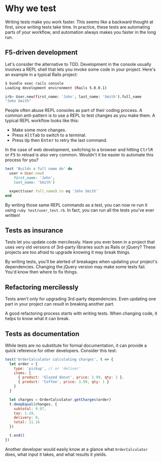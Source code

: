 # Why we test

Writing tests make you work faster. This seems like a backward thought at first, since writing tests take time. In practice, these tests are automating parts of your workflow, and automation always makes you faster in the long run.

## F5-driven development

Let's consider the alternative to TDD. Development in the console usually involves a REPL shell that lets you invoke some code in your project. Here's an example in a typical Rails project:

```sh
$ bundle exec rails console
Loading development environment (Rails 5.0.0.1)

irb> User.new(first_name: 'John', last_name: 'Smith').full_name
"John Smith"
```

People often abuse REPL consoles as part of their coding process. A common anti-pattern is to use a REPL to test changes as you make them. A typical REPL workflow looks like this:

* Make some more changes.
* Press <kbd>Alt</kbd><kbd>Tab</kbd> to switch to a terminal.
* Press <kbd>Up</kbd> then <kbd>Enter</kbd> to retry the last command.

In the case of web development, switching to a browser and hitting <kbd>Ctrl</kbd><kbd>R</kbd> or <kbd>F5</kbd> to reload is also very common. Wouldn't it be easier to automate this process for you?

```rb
test 'Builds a full name do' do
  user = User.new(
    first_name: 'John',
    last_name: 'Smith')

  expect(user.full_name).to eq 'John Smith'
end
```

By writing those same REPL commands as a test, you can now re-run it using `ruby test/user_test.rb`. In fact, you can run all the tests you've ever written!

## Tests as insurance

Tests let you update code mercilessly. Have you ever been in a project that uses very old versions of 3rd-party libraries such as Rails or jQuery? These projects are too afraid to upgrade knowing it may break things.

By writing tests, you'll be alerted of breakages when updating your project's dependencies. Changing the jQuery version may make some tests fail. You'd know then where to fix things.

## Refactoring mercilessly

Tests aren't only for upgrading 3rd-party dependencies. Even updating one part in your project can result in breaking another part.

A good refactoring process starts with writing tests. When changing code, it helps to know what it can break.

## Tests as documentation

While tests are no substitute for formal documentation, it can provide a quick reference for other developers. Consider this test:

```js
test('OrderCalculator calculating charges', t => {
  let order = {
    type: 'pickup', // or 'deliver'
    items: [
      { product: 'Glazed donut', price: 2.99, qty: 2 },
      { product: 'Coffee', price: 3.99, qty: 1 }
    ]
  }

  let charges = OrderCalculator.getCharges(order)
  t.deepEqual(changes, {
    subtotal: 9.97,
    tax: 1.19,
    delivery: 0,
    total: 11.16
  })

  t.end()
})
```

Another developer would easily know at a glance what `OrderCalculator` does, what input it takes, and what results it yields.
